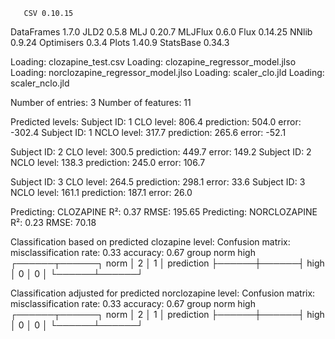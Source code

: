        CSV 0.10.15
DataFrames 1.7.0
      JLD2 0.5.8
       MLJ 0.20.7
   MLJFlux 0.6.0
      Flux 0.14.25
     NNlib 0.9.24
Optimisers 0.3.4
     Plots 1.40.9
 StatsBase 0.34.3

Loading: clozapine_test.csv
Loading: clozapine_regressor_model.jlso
Loading: norclozapine_regressor_model.jlso
Loading: scaler_clo.jld
Loading: scaler_nclo.jld

Number of entries: 3
Number of features: 11



Predicted levels:
Subject ID: 1 	  CLO level: 806.4 	 prediction: 504.0 	 error: -302.4
Subject ID: 1 	 NCLO level: 317.7 	 prediction: 265.6 	 error: -52.1

Subject ID: 2 	  CLO level: 300.5 	 prediction: 449.7 	 error: 149.2
Subject ID: 2 	 NCLO level: 138.3 	 prediction: 245.0 	 error: 106.7

Subject ID: 3 	  CLO level: 264.5 	 prediction: 298.1 	 error: 33.6
Subject ID: 3 	 NCLO level: 161.1 	 prediction: 187.1 	 error: 26.0

Predicting: CLOZAPINE
  R²:	0.37
  RMSE:	195.65
Predicting: NORCLOZAPINE
  R²:	0.23
  RMSE:	70.18

Classification based on predicted clozapine level:
Confusion matrix:
  misclassification rate: 0.33
  accuracy: 0.67
                     group
                  norm   high   
                ┌──────┬──────┐
           norm │    2 │    1 │
prediction      ├──────┼──────┤
           high │    0 │    0 │
                └──────┴──────┘
         
Classification adjusted for predicted norclozapine level:
Confusion matrix:
  misclassification rate: 0.33
  accuracy: 0.67
                     group
                  norm   high   
                ┌──────┬──────┐
           norm │    2 │    1 │
prediction      ├──────┼──────┤
           high │    0 │    0 │
                └──────┴──────┘
         
